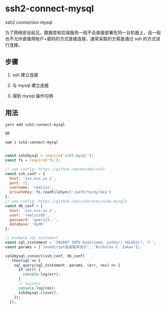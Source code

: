 # ssh2-connect-mysql
ssh2 connection mysql

为了网络安全起见，数据库和后端服务一般不会直接部署在同一台机器上，且一般也不允许直接用账户+密码的方式直接连接，通常采取的方案是通过 ssh 的方式进行连接。

## 步骤

1. ssh 建立连接

2. 与 mysql 建立连接

3. 得到 mysql 操作句柄

## 用法

```bash
yarn add ssh2-connect-mysql

OR

npm i ssh2-connect-mysql
```

```javascript

const ssh2mysql = require('ssh2-mysql');
const fs = require('fs');

// see config: https://github.com/mscdex/ssh2
const ssh_conf = {
  host: 'xxx.xxx.xx.1',
  port: 22,
  username: 'realzzz',
  privateKey: fs.readFileSync('/path/to/my/key')
};
// see config: https://github.com/sidorares/node-mysql2
const db_conf = {
  host: 'xxx.xxx.xx.2',
  user: 'realzzzdb',
  password: 'qwer123..',
  database: 'mydb'
};

// example sql statement
const sql_statement = 'INSERT INTO book(name, author) VALUES(?, ?)';
const params = ['JavaScript高级程序设计', 'Nicholas C. Zakas'];

ssh2mysql.connect(ssh_conf, db_conf)
  .then(sql => {
    sql.query(sql_statement, params, (err, res) => {
      if (err) {
        console.log(err);
      }
      // success
      console.log(res);
      ssh2mysql.close();
    });
  });

```


